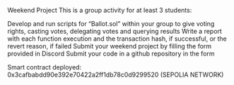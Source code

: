 Weekend Project
This is a group activity for at least 3 students:

Develop and run scripts for “Ballot.sol” within your group to give voting rights, casting votes, delegating votes and querying results
Write a report with each function execution and the transaction hash, if successful, or the revert reason, if failed
Submit your weekend project by filling the form provided in Discord
Submit your code in a github repository in the form

Smart contract deployed: 0x3cafbabdd90e392e70422a2ff1db78c0d9299520 (SEPOLIA NETWORK)